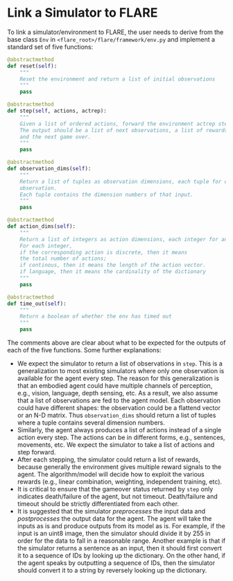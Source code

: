 # Link a Simulator to FLARE
To link a simulator/environment to FLARE, the user needs to derive from the base class `Env` in `<flare_root>/flare/framework/env.py` and implement a standard set of five functions:

```python
@abstractmethod
def reset(self):
    """
    Reset the environment and return a list of initial observations
    """
    pass

@abstractmethod
def step(self, actions, actrep):
    """
    Given a list of ordered actions, forward the environment actrep step.
    The output should be a list of next observations, a list of rewards,
    and the next game over.
    """
    pass

@abstractmethod
def observation_dims(self):
    """
    Return a list of tuples as observation dimensions, each tuple for one
    observation.
    Each tuple contains the dimension numbers of that input.
    """
    pass

@abstractmethod
def action_dims(self):
    """
    Return a list of integers as action dimensions, each integer for an action.
    For each integer,
    if the corresponding action is discrete, then it means
    the total number of actions;
    if continous, then it means the length of the action vector.
    if language, then it means the cardinality of the dictionary
    """
    pass

@abstractmethod
def time_out(self):
    """
    Return a boolean of whether the env has timed out
    """
    pass
```

The comments above are clear about what to be expected for the outputs of each of the five functions. Some further explanations:

* We expect the simulator to return a list of observations in `step`. This is a generalization to most existing simulators where only one observation is available for the agent every step. The reason for this generalization is that an embodied agent could have multiple channels of perception, e.g., vision, language, depth sensing, etc. As a result, we also assume that a list of observations are fed to the agent model. Each observation could have different shapes: the observation could be a flattend vector or an N-D matrix. Thus `observation_dims` should return a list of tuples where a tuple contains several dimension numbers.
* Similarly, the agent always produces a list of actions instead of a single action every step. The actions can be in different forms, e.g., sentences, movements, etc. We expect the simulator to take a list of actions and step forward.
* After each stepping, the simulator could return a list of rewards, because generally the environment gives multiple reward signals to the agent. The algorithm/model will decide how to exploit the various rewards (e.g., linear combination, weighting, independent training, etc).
* It is critical to ensure that the gameover status returned by `step` only indicates death/failure of the agent, but not timeout. Death/failure and timeout should be strictly differentiated from each other.
* It is suggested that the simulator *preprocesses* the input data and *postprocesses* the output data for the agent. The agent will take the inputs as is and produce outputs from its model as is. For example, if the input is an uint8 image, then the simulator should divide it by 255 in order for the data to fall in a reasonable range. Another example is that if the simulator returns a sentence as an input, then it should first convert it to a sequence of IDs by looking up the dictionary. On the other hand, if the agent speaks by outputting a sequence of IDs, then the simulator should convert it to a string by reversely looking up the dictionary.
